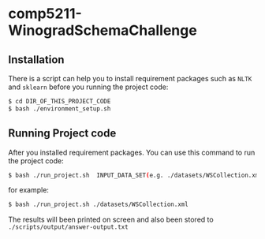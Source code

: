 # comp5211-WinogradSchemaChallenge

## Installation

There is a script can help you to install requirement packages such as `NLTK` and `sklearn` before you running the project code:

```bash
$ cd DIR_OF_THIS_PROJECT_CODE
$ bash ./environment_setup.sh
```

## Running Project code

After you installed requirement packages. You can use this command to run the project code:

```bash
$ bash ./run_project.sh  INPUT_DATA_SET(e.g. ./datasets/WSCollection.xml)
```

for example: 
```bash
$ bash ./run_project.sh ./datasets/WSCollection.xml
```

The results will been printed on screen and also been stored to `./scripts/output/answer-output.txt`



